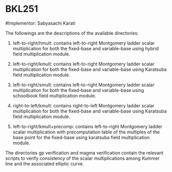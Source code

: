 # BKL251
#Implementor: Sabyasachi Karati

The followings are the descriptions of the available directories:

1. left-to-right/hmult: contains left-to-right Montgomery ladder scalar multiplication
for both the fixed-base and variable-base using hybrid field multiplication module.

2. left-to-right/kmult: contains left-to-right Montgomery ladder scalar multiplication
for both the fixed-base and variable-base using Karatsuba field multiplication module. 

3. left-to-right/smult: contains left-to-right Montgomery ladder scalar multiplication
for both the fixed-base and variable-base using schoolbook field multiplication module.

4. right-to-left/kmult: contains right-to-left Montgomery ladder scalar multiplication
for both the fixed-base and variable-base using Karatsuba field multiplication module.

5. left-to-right/kmult+precomp: contains left-to-right Montgomery ladder scalar
multiplication with precomputation table of the multiples of the base point for the
fixed-base using karatsuba field multiplication module.

The directories gp verification and magma verification contain the relevant scripts to
verify consistency of the scalar multiplications among Kummer line and the associated
elliptic curve.
